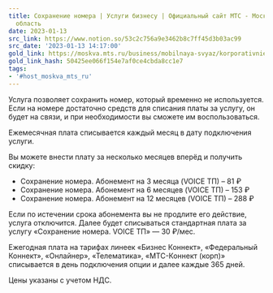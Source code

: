 ```yaml
---
title: Сохранение номера | Услуги бизнесу | Официальный сайт МТС - Москва и Московская
  область
date: 2023-01-13
src_link: https://www.notion.so/53c2c756a9e3462b8c7ff45d3b03ac99
src_date: '2023-01-13 14:17:00'
gold_link: https://moskva.mts.ru/business/mobilnaya-svyaz/korporativnie-tarifi-i-opcii/vse-opcii/sohranenie-nomera
gold_link_hash: 50425ee066f154e7af0ce4cbda8cc1e7
tags:
- '#host_moskva_mts_ru'
---
```



Услуга позволяет сохранить номер, который временно не используется. Если на номере достаточно средств для списания платы за услугу, он будет на связи, и при необходимости вы сможете им воспользоваться.


Ежемесячная плата списывается каждый месяц в дату подключения услуги.


Вы можете внести плату за несколько месяцев вперёд и получить скидку:


* Сохранение номера. Абонемент на 3 месяца (VOICE ТП) – 81 ₽
* Сохранение номера. Абонемент на 6 месяцев (VOICE ТП) – 153 ₽
* Сохранение номера. Абонемент на 12 месяцев (VOICE ТП) – 288 ₽


Если по истечении срока абонемента вы не продлите его действие, услуга отключится. Далее будет списываться стандартная плата за услугу «Сохранение номера. VOICE ТП» — 30 ₽/мес.


Ежегодная плата на тарифах линеек «Бизнес Коннект», «Федеральный Коннект», «Онлайнер», «Телематика», «МТС-Коннект (корп)» списывается в день подключения опции и далее каждые 365 дней.


Цены указаны с учетом НДС.